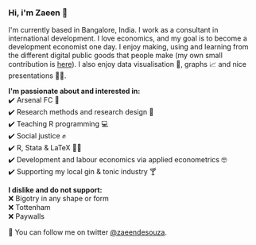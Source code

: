### Hi, i'm Zaeen 👋

I'm currently based in Bangalore, India. I work as a consultant in international development. I love economics, and my goal is to become a development economist one day. I enjoy making, using and learning from the different digital public goods that people make (my own small contribution is [here](https://zaeendesouza.shinyapps.io/ODK2Doc/)). I also enjoy data visualisation 🎨, graphs 📈 and nice presentations 👩‍🏫.


**I'm passionate about and interested in:**  
✔️ Arsenal FC 🔴  
✔️ Research methods and research design 📄  
✔️ Teaching R programming 💻  
✔️ Social justice ✊  
✔️ R, Stata & LaTeX 👨‍💻  
✔️ Development and labour economics via applied econometrics 🤓    
✔️ Supporting my local gin & tonic industry 🍸  

**I dislike and do not support:**  
❌ Bigotry in any shape or form   
❌ Tottenham  
❌ Paywalls    
 
📢 You can follow me on twitter [@zaeendesouza](https://twitter.com/zaeendesouza?lang=en).
